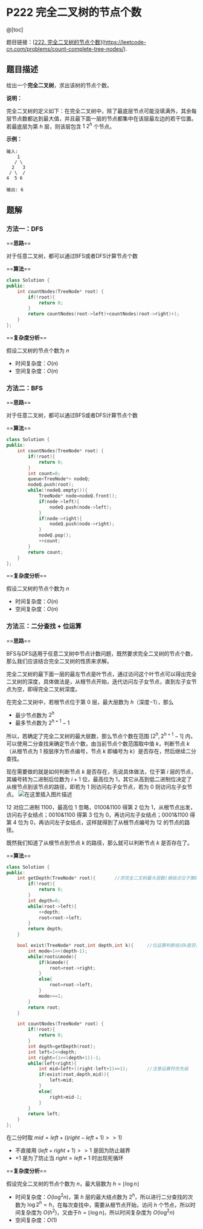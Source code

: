 ﻿# P222 完全二叉树的节点个数
@[toc]

题目链接：[[222. 完全二叉树的节点个数](https://leetcode-cn.com/problems/count-complete-tree-nodes/)](https://leetcode-cn.com/problems/count-complete-tree-nodes/).

## 题目描述
给出一个**完全二叉树**，求出该树的节点个数。

**说明：**

完全二叉树的定义如下：在完全二叉树中，除了最底层节点可能没填满外，其余每层节点数都达到最大值，并且最下面一层的节点都集中在该层最左边的若干位置。若最底层为第 $h$ 层，则该层包含 $1\text{~}2^h$ 个节点。

**示例：**

```
输入: 
    1
   / \
  2   3
 / \  /
4  5 6

输出: 6
```

## 题解
### 方法一：DFS
==**思路**==

对于任意二叉树，都可以通过BFS或者DFS计算节点个数

==**算法**==

```cpp
class Solution {
public:
	int countNodes(TreeNode* root) {
		if(!root){
			return 0;
		}
		return countNodes(root->left)+countNodes(root->right)+1;
	}
};
```

==**复杂度分析**==

假设二叉树的节点个数为 $n$

- 时间复杂度：$O(n)$
- 空间复杂度：$O(n)$

### 方法二：BFS
==**思路**==

对于任意二叉树，都可以通过BFS或者DFS计算节点个数

==**算法**==

```cpp
class Solution {
public:
	int countNodes(TreeNode* root) {
		if(!root){
			return 0;
		}
		int count=0;
		queue<TreeNode*> nodeQ;
		nodeQ.push(root);
		while(!nodeQ.empty()){
			TreeNode* node=nodeQ.front();
			if(node->left){
				nodeQ.push(node->left);
			}
			if(node->right){
				nodeQ.push(node->right);
			}
			nodeQ.pop();
			++count;
		}
		return count;
	}
};
```

==**复杂度分析**==

假设二叉树的节点个数为 $n$

- 时间复杂度：$O(n)$
- 空间复杂度：$O(n)$


### 方法三：二分查找 + 位运算
==**思路**==

BFS与DFS适用于任意二叉树中节点计数问题，既然要求完全二叉树的节点个数，那么我们应该结合完全二叉树的性质来求解。

完全二叉树的最下面一层的最左节点是叶节点，通过访问这个叶节点可以得出完全二叉树的深度，具体做法是，从根节点开始，迭代访问左子女节点，直到左子女节点为空，即得完全二叉树深度。

在完全二叉树中，若根节点位于第 $0$ 层，最大层数为 $h$（深度$-1$），那么
- 最少节点数为 $2^{h}$
- 最多节点数为 $2^{h+1}-1$

所以，若确定了完全二叉树的最大层数，那么节点个数在范围 $[2^{h},2^{h+1}-1]$ 内，可以使用二分查找来确定节点个数，由当前节点个数范围取中值 $k$，判断节点 $k$（从根节点为 $1$ 按层序为节点编号，节点 $k$ 即编号为 $k$）是否存在，然后继续二分查找。

现在需要做的就是如何判断节点 $k$ 是否存在，先说具体做法，位于第 $i$ 层的节点，其编号转为二进制后位数为 $i+1$ 位，最高位为 $1$，其它从高到低二进制位决定了从根节点到该节点的路径，即若为 $1$ 则访问右子女节点，若为 $0$ 则访问左子女节点。
![在这里插入图片描述](https://img-blog.csdnimg.cn/20210110211937986.png?x-oss-process=image/watermark,type_ZmFuZ3poZW5naGVpdGk,shadow_10,text_aHR0cHM6Ly9ibG9nLmNzZG4ubmV0L25pcGlyZW5uaXBpMTM2,size_16,color_FFFFFF,t_70#pic_center)

$12$ 对应二进制 $1100$，最高位 $1$ 忽略，$0100\&1100$ 得第 $2$ 位为 $1$，从根节点出发，访问右子女结点；$0010\&1100$ 得第 $3$ 位为 $0$，再访问左子女结点；$0001\&1100$ 得第 $4$ 位为 $0$，再访问左子女结点，这样就得到了从根节点编号为 $12$ 的节点的路径。

既然我们知道了从根节点到节点 $k$ 的路径，那么就可以判断节点 $k$ 是否存在了。

==**算法**==

```cpp
class Solution {
public:
	int getDepth(TreeNode* root){		//求完全二叉树最大层数(根结点位于第0层)	
		if(!root){
			return 0;
		}
		int depth=0;
		while(root->left){
			++depth;
			root=root->left;
		}
		return depth;
	}

	bool exist(TreeNode* root,int depth,int k){		//位运算判断结点k是否存在
		int mode=1<<(depth-1);
		while(root&&mode){
			if(k&mode){
				root=root->right;
			}
			else{
				root=root->left;
			}
			mode>>=1;
		}
		return root;
	}

	int countNodes(TreeNode* root) {
		if(!root){
			return 0;
		}
		int depth=getDepth(root);
		int left=1<<depth;
		int right=(1<<(depth+1))-1;
		while(left<right){
			int mid=left+((right-left+1)>>1);		//注意运算符优先级
			if(exist(root,depth,mid)){
				left=mid;
			}
			else{
				right=mid-1;
			}
		}
		return left;
	}
};
```

在二分时取 $mid=left+((right-left+1)>>1)$
- 不直接用 $(left+right+1)>>1$ 是因为防止越界
- $+1$ 是为了防止当 $right=left+1$ 时出现死循环

==**复杂度分析**==

假设完全二叉树的节点个数为 $n$，最大层数为 $h=\lfloor\log{n}\rfloor$

- 时间复杂度：$O(\log^2{n})$，第 $h$ 层的最大结点数为 $2^h$，所以进行二分查找的次数为 $\log{2^h}=h$，在每次查找中，需要从根节点开始，访问 $h$ 个节点，所以时间复杂度为 $O(h^2)$，又由于$h=\lfloor\log{n}\rfloor$，所以时间复杂度为 $O(\log^2{n})$
- 空间复杂度：$O(1)$





